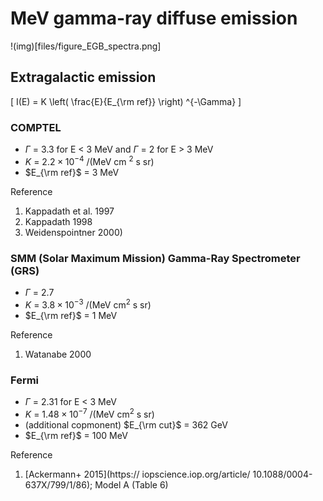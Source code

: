 # MeV gamma-ray diffuse emission


!(img)[files/figure_EGB_spectra.png]

## Extragalactic emission

\[
I(E) = K \left( \frac{E}{E_{\rm ref}} \right) ^{-\Gamma} 
\]

### COMPTEL
- $\Gamma$ = 3.3 for E < 3 MeV and $\Gamma$ = 2 for E > 3 MeV
- $K$ = $2.2 \times 10^{-4}$ /(MeV cm $^2$ s sr)
- $E_{\rm ref}$ = 3 MeV

Reference
1. Kappadath et al. 1997
2. Kappadath 1998
3. Weidenspointner 2000)



### SMM (Solar Maximum Mission) Gamma-Ray Spectrometer (GRS)
- $\Gamma$ = 2.7 
- $K$ = $3.8 \times 10^{-3}$ /(MeV cm$^2$ s sr)
- $E_{\rm ref}$ = 1 MeV

Reference
1. Watanabe 2000



### Fermi

- $\Gamma$ = 2.31 for E < 3 MeV 
- $K$ = $1.48 \times 10^{-7}$ /(MeV cm$^2$ s sr)
- (additional copmonent) $E_{\rm cut}$ = 362 GeV
- $E_{\rm ref}$ = 100 MeV

Reference 
1. [Ackermann+ 2015](https:// iopscience.iop.org/article/ 10.1088/0004-637X/799/1/86); Model A (Table 6)

